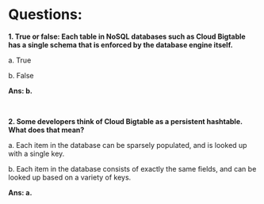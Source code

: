 # Questions:

**1. True or false: Each table in NoSQL databases such as Cloud Bigtable has a single schema that is enforced by the database engine itself.**

a. True

b. False

**Ans: b.**

<br/>

**2. Some developers think of Cloud Bigtable as a persistent hashtable. What does that mean?**

a. Each item in the database can be sparsely populated, and is looked up with a single key.

b. Each item in the database consists of exactly the same fields, and can be looked up based on a variety of keys.

**Ans: a.**

<br/>
